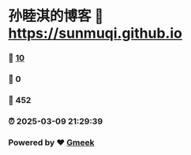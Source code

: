 # 孙睦淇的博客 :link: https://sunmuqi.github.io 
### :page_facing_up: [10](https://sunmuqi.github.io/tag.html) 
### :speech_balloon: 0 
### :hibiscus: 452 
### :alarm_clock: 2025-03-09 21:29:39 
### Powered by :heart: [Gmeek](https://github.com/Meekdai/Gmeek)
